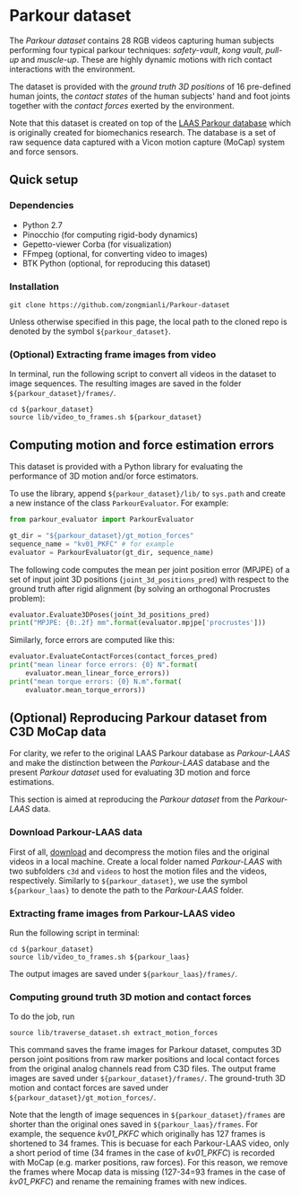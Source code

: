 # Parkour dataset

The *Parkour dataset* contains 28 RGB videos capturing human subjects performing four typical parkour techniques: *safety-vault*, *kong vault*, *pull-up* and *muscle-up*.
These are highly dynamic motions with rich contact interactions with the environment.

The dataset is provided with the *ground truth 3D positions* of 16 pre-defined human joints, the *contact states* of the human subjects' hand and foot joints together with the *contact forces* exerted by the environment.

Note that this dataset is created on top of the [LAAS Parkour database](https://gepettoweb.laas.fr/parkour/) which is originally created for biomechanics research. The database is a set of raw sequence data captured with a Vicon motion capture (MoCap) system and force sensors.

## Quick setup

### Dependencies

* Python 2.7
* Pinocchio (for computing rigid-body dynamics)
* Gepetto-viewer Corba (for visualization)
* FFmpeg (optional, for converting video to images)
* BTK Python (optional, for reproducing this dataset)

### Installation

```terminal
git clone https://github.com/zongmianli/Parkour-dataset
```
Unless otherwise specified in this page, the local path to the cloned repo is denoted by the symbol `${parkour_dataset}`.

### (Optional) Extracting frame images from video
In terminal, run the following script to convert all videos in the dataset to image sequences. 
The resulting images are saved in the folder `${parkour_dataset}/frames/`.
```terminal
cd ${parkour_dataset}
source lib/video_to_frames.sh ${parkour_dataset}
```

## Computing motion and force estimation errors

This dataset is provided with a Python library for evaluating the performance of 3D motion and/or force estimators.

To use the library, append `${parkour_dataset}/lib/` to `sys.path` and create a new instance of the class `ParkourEvaluator`.
For example:
```python
from parkour_evaluator import ParkourEvaluator

gt_dir = "${parkour_dataset}/gt_motion_forces"
sequence_name = "kv01_PKFC" # for example
evaluator = ParkourEvaluator(gt_dir, sequence_name)
```

The following code computes the mean per joint position error (MPJPE) of a set of input joint 3D positions (`joint_3d_positions_pred`) with respect to the ground truth after rigid alignment (by solving an orthogonal Procrustes problem):
```python
evaluator.Evaluate3DPoses(joint_3d_positions_pred)
print("MPJPE: {0:.2f} mm".format(evaluator.mpjpe['procrustes']))
```

Similarly, force errors are computed like this:
```python
evaluator.EvaluateContactForces(contact_forces_pred)
print("mean linear force errors: {0} N".format(
    evaluator.mean_linear_force_errors))
print("mean torque errors: {0} N.m".format(
    evaluator.mean_torque_errors))
```

## (Optional) Reproducing Parkour dataset from C3D MoCap data

For clarity, we refer to the original LAAS Parkour database as *Parkour-LAAS* and make the distinction between the *Parkour-LAAS* database and the present *Parkour dataset* used for evaluating 3D motion and force estimations.

This section is aimed at reproducing the *Parkour dataset* from the *Parkour-LAAS* data.

### Download Parkour-LAAS data

First of all, [download](https://gepettoweb.laas.fr/parkour/) and decompress the motion files and the original videos in a local machine.
Create a local folder named *Parkour-LAAS* with two subfolders `c3d` and `videos` to host the motion files and the videos, respectively.
Similarly to `${parkour_dataset}`, we use the symbol `${parkour_laas}` to denote the path to the *Parkour-LAAS* folder.

### Extracting frame images from Parkour-LAAS video
Run the following script in terminal:
```terminal
cd ${parkour_dataset}
source lib/video_to_frames.sh ${parkour_laas}
```
The output images are saved under `${parkour_laas}/frames/`.

### Computing ground truth 3D motion and contact forces

To do the job, run
```terminal
source lib/traverse_dataset.sh extract_motion_forces
```
This command saves the frame images for Parkour dataset, computes 3D person joint positions from raw marker positions and local contact forces from the original analog channels read from C3D files.
The output frame images are saved under `${parkour_dataset}/frames/`.
The ground-truth 3D motion and contact forces are saved under `${parkour_dataset}/gt_motion_forces/`.

Note that the length of image sequences in `${parkour_dataset}/frames` are shorter than the original ones saved in `${parkour_laas}/frames`.
For example, the sequence *kv01_PKFC* which originally has 127 frames is shortened to 34 frames.
This is becuase for each Parkour-LAAS video, only a short period of time (34 frames in the case of *kv01_PKFC*) is recorded with MoCap (e.g. marker positions, raw forces).
For this reason, we remove the frames where Mocap data is missing (127-34=93 frames in the case of *kv01_PKFC*) and rename the remaining frames with new indices.
